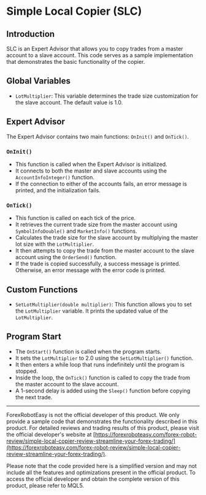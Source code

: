 # Simple Local Copier (SLC)

## Introduction
SLC is an Expert Advisor that allows you to copy trades from a master account to a slave account. This code serves as a sample implementation that demonstrates the basic functionality of the copier.

## Global Variables
- `LotMultiplier`: This variable determines the trade size customization for the slave account. The default value is 1.0.

## Expert Advisor
The Expert Advisor contains two main functions: `OnInit()` and `OnTick()`.

### `OnInit()`
- This function is called when the Expert Advisor is initialized.
- It connects to both the master and slave accounts using the `AccountInfoInteger()` function.
- If the connection to either of the accounts fails, an error message is printed, and the initialization fails.

### `OnTick()`
- This function is called on each tick of the price.
- It retrieves the current trade size from the master account using `SymbolInfoDouble()` and `MarketInfo()` functions.
- Calculates the trade size for the slave account by multiplying the master lot size with the `LotMultiplier`.
- It then attempts to copy the trade from the master account to the slave account using the `OrderSend()` function.
- If the trade is copied successfully, a success message is printed. Otherwise, an error message with the error code is printed.

## Custom Functions
- `SetLotMultiplier(double multiplier)`: This function allows you to set the `LotMultiplier` variable. It prints the updated value of the `LotMultiplier`.

## Program Start
- The `OnStart()` function is called when the program starts.
- It sets the `LotMultiplier` to 2.0 using the `SetLotMultiplier()` function.
- It then enters a while loop that runs indefinitely until the program is stopped.
- Inside the loop, the `OnTick()` function is called to copy the trade from the master account to the slave account.
- A 1-second delay is added using the `Sleep()` function before copying the next trade.

---

ForexRobotEasy is not the official developer of this product. We only provide a sample code that demonstrates the functionality described in this product. For detailed reviews and trading results of this product, please visit the official developer's website at [https://forexroboteasy.com/forex-robot-review/simple-local-copier-review-streamline-your-forex-trading/](https://forexroboteasy.com/forex-robot-review/simple-local-copier-review-streamline-your-forex-trading/).

Please note that the code provided here is a simplified version and may not include all the features and optimizations present in the official product. To access the official developer and obtain the complete version of this product, please refer to MQL5.
